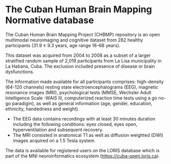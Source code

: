 # The Cuban Human Brain Mapping Normative database

The Cuban Human Brain Mapping Project (CHBMP) repository is
an open multimodal neuroimaging and cognitive dataset from 282 healthy participants (31.9
± 9.3 years, age range 18–68 years). 

This dataset was acquired from 2004 to 2008 as a subset
of a larger stratified random sample of 2,019 participants from La Lisa municipality in La
Habana, Cuba. The exclusion included presence of disease or brain dysfunctions. 

The information made available for all participants comprises: high-density (64-120 channels)
resting state electroencephalograms (EEG), magnetic resonance images (MRI), psychological
tests (MMSE, Wechsler Adult Intelligence Scale -WAIS III, computerized reaction time tests
using a go no-go paradigm), as well as general information (age, gender, education, ethnicity,
handedness and weight). 
  - The EEG data contains recordings with at least 30 minutes duration including the following 
  conditions: eyes closed, eyes open, hyperventilation and subsequent recovery. 
  - The MRI consisted in anatomical T1 as well as diffusion weighted (DWI)
images acquired on a 1.5 Tesla system. 

The data is available for registered users on the LORIS
database which is part of the MNI neuroinformatics ecosystem (https://cuba-open.loris.ca).
